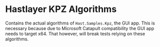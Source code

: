 # Hastlayer KPZ Algorithms

Contains the actual algorithms of `Hast.Samples.Kpz`, the GUI app. This is necessary because due to Microsoft Catapult compatibility the GUI app needs to target x64. That however, will break tests relying on these algorithms.
